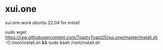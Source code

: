 # xui.one
xui.one work ubuntu 22.04
for install

sudo wget https://raw.githubusercontent.com/ToastyToast25/xui.one/master/install.sh -O /root/install.sh && sudo bash /root/install.sh
